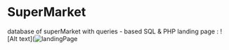 # SuperMarket
database of superMarket with queries - based SQL &amp; PHP
landing page :
![Alt text](![landingPage](../main/landingPage.png)

